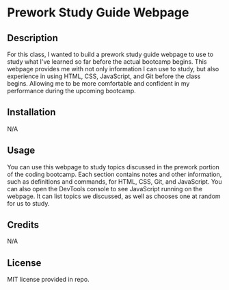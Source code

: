 # Prework Study Guide Webpage

## Description

For this class, I wanted to build a prework study guide webpage to use to study what I've learned so far before the actual bootcamp begins. This webpage provides me with not only information I can use to study, but also experience in using HTML, CSS, JavaScript, and Git before the class begins. Allowing me to be more comfortable and confident in my performance during the upcoming bootcamp.

## Installation

N/A

## Usage

You can use this webpage to study topics discussed in the prework portion of the coding bootcamp. Each section contains notes and other information, such as definitions and commands, for HTML, CSS, Git, and JavaScript. You can also open the DevTools console to see JavaScript running on the webpage. It can list topics we discussed, as well as chooses one at random for us to study.

## Credits

N/A

## License

MIT license provided in repo.
